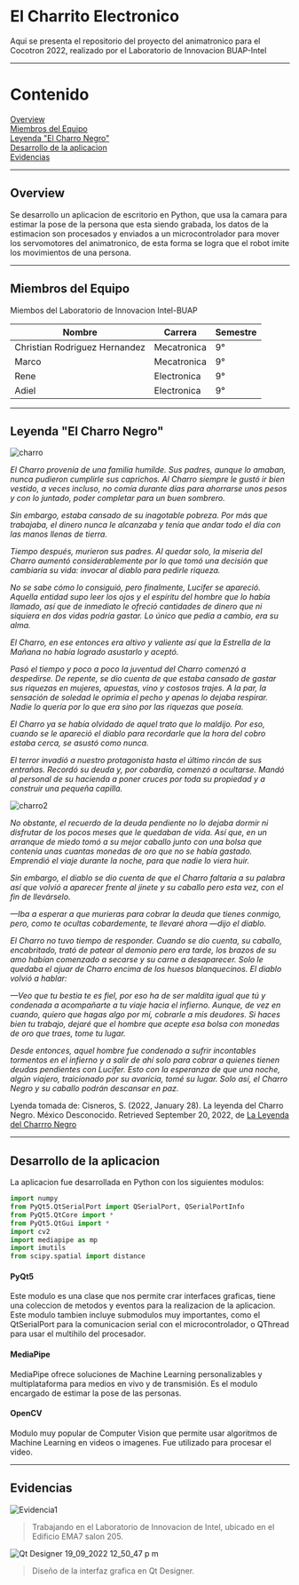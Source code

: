# El Charrito Electronico

Aqui se presenta el repositorio del proyecto del animatronico para el Cocotron 2022, realizado por el Laboratorio de Innovacion BUAP-Intel 
____

# Contenido

[Overview](#overview)  
[Miembros del Equipo](#miembros-del-equipo)  
[Leyenda "El Charro Negro"](#leyenda-el-charro-negro)  
[Desarrollo de la aplicacion](#desarrollo-de-la-aplicacion)  
[Evidencias](#evidencias)  
<a name="headers"/>
____

## Overview
Se desarrollo un aplicacion de escritorio en Python, que usa la camara para estimar la pose de la persona que esta siendo grabada, 
los datos de la estimacion son procesados y enviados a un microcontrolador para mover los servomotores del animatronico, de esta forma se logra que el robot 
imite los movimientos de una persona.
____
     
## Miembros del Equipo
Miembos del Laboratorio de Innovacion Intel-BUAP

|           Nombre              | Carrera         |  Semestre    |
|------------------------------ | ----------------|---------------
|Christian Rodriguez Hernandez  | Mecatronica     |     9°       |
|Marco  | Mecatronica     |     9°       |
|Rene  | Electronica     |     9°       |
|Adiel  | Electronica     |     9°       |
____

## Leyenda "El Charro Negro"

![charro](https://user-images.githubusercontent.com/85959332/191128216-8168bf73-f4b9-4af3-9dc5-f9ff2873f77d.png)

_El Charro provenía de una familia humilde. Sus padres, aunque lo amaban, nunca pudieron cumplirle sus caprichos. Al Charro siempre le gustó ir bien vestido, a veces incluso, no comía durante días para ahorrarse unos pesos y con lo juntado, poder completar para un buen sombrero._

_Sin embargo, estaba cansado de su inagotable pobreza. Por más que trabajaba, el dinero nunca le alcanzaba y tenía que andar todo el día con las manos llenas de tierra._

_Tiempo después, murieron sus padres. Al quedar solo, la miseria del Charro aumentó considerablemente por lo que tomó una decisión que cambiaría su vida: invocar al diablo para pedirle riqueza._

_No se sabe cómo lo consiguió, pero finalmente, Lucifer se apareció. Aquella entidad supo leer los ojos y el espíritu del hombre que lo había llamado, así que de inmediato le ofreció cantidades de dinero que ni siquiera en dos vidas podría gastar. Lo único que pedía a cambio, era su alma._

_El Charro, en ese entonces era altivo y valiente así que la Estrella de la Mañana no había logrado asustarlo y aceptó._

_Pasó el tiempo y poco a poco la juventud del Charro comenzó a despedirse. De repente, se dio cuenta de que estaba cansado de gastar sus riquezas en mujeres, apuestas, vino y costosos trajes. A la par, la sensación de soledad le oprimía el pecho y apenas lo dejaba respirar. Nadie lo quería por lo que era sino por las riquezas que poseía._

_El Charro ya se había olvidado de aquel trato que lo maldijo. Por eso, cuando se le apareció el diablo para recordarle que la hora del cobro estaba cerca, se asustó como nunca._

_El terror invadió a nuestro protagonista hasta el último rincón de sus entrañas. Recordó su deuda y, por cobardía, comenzó a ocultarse. Mandó al personal de su hacienda a poner cruces por toda su propiedad y a construir una pequeña capilla._

![charro2](https://user-images.githubusercontent.com/85959332/191129567-df92f352-24f9-4221-8ecc-106071aa0f96.png)

_No obstante, el recuerdo de la deuda pendiente no lo dejaba dormir ni disfrutar de los pocos meses que le quedaban de vida. Así que, en un arranque de miedo tomó a su mejor caballo junto con una bolsa que contenía unas cuantas monedas de oro que no se había gastado. Emprendió el viaje durante la noche, para que nadie lo viera huir._

_Sin embargo, el diablo se dio cuenta de que el Charro faltaría a su palabra así que volvió a aparecer frente al jinete y su caballo pero esta vez, con el fin de llevárselo._

_—Iba a esperar a que murieras para cobrar la deuda que tienes conmigo, pero, como te ocultas cobardemente, te llevaré ahora —dijo el diablo._

_El Charro no tuvo tiempo de responder. Cuando se dio cuenta, su caballo, encabritado, trató de patear al demonio pero era tarde, los brazos de su amo habían comenzado a secarse y su carne a desaparecer. Solo le quedaba el ajuar de Charro encima de los huesos blanquecinos. El diablo volvió a hablar:_

_—Veo que tu bestia te es fiel, por eso ha de ser maldita igual que tú y condenada a acompañarte a tu viaje hacia el infierno. Aunque, de vez en cuando, quiero que hagas algo por mí, cobrarle a mis deudores. Si haces bien tu trabajo, dejaré que el hombre que acepte esa bolsa con monedas de oro que traes, tome tu lugar._

_Desde entonces, aquel hombre fue condenado a sufrir incontables tormentos en el infierno y a salir de ahí solo para cobrar a quienes tienen deudas pendientes con Lucifer. Esto con la esperanza de que una noche, algún viajero, traicionado por su avaricia, tomé su lugar. Solo así, el Charro Negro y su caballo podrán descansar en paz._

Lyenda tomada de: Cisneros, S. (2022, January 28). La leyenda del Charro Negro. México Desconocido. Retrieved September 20, 2022, de [La Leyenda del Charrro Negro](https://www.mexicodesconocido.com.mx/la-leyenda-del-charro-negro.html)
____

## Desarrollo de la aplicacion
La aplicacion fue desarrollada en Python con los siguientes modulos:

```python
import numpy
from PyQt5.QtSerialPort import QSerialPort, QSerialPortInfo
from PyQt5.QtCore import *
from PyQt5.QtGui import *
import cv2
import mediapipe as mp
import imutils
from scipy.spatial import distance
```
#### PyQt5
Este modulo es una clase que nos permite crar interfaces graficas, tiene una coleccion de metodos y eventos para la realizacion de la aplicacion.
Este modulo tambien incluye submodulos muy importantes, como el QtSerialPort para la comunicacion serial con el microcontrolador, o QThread para usar el multihilo del procesador.

#### MediaPipe
MediaPipe ofrece soluciones de Machine Learning personalizables y multiplataforma para medios en vivo y de transmisión.
Es el modulo encargado de estimar la pose de las personas.

#### OpenCV
Modulo muy popular de Computer Vision que permite usar algoritmos de Machine Learning en videos o imagenes. 
Fue utilizado para procesar el video.
____

## Evidencias
![Evidencia1](https://user-images.githubusercontent.com/85959332/191079474-2e9e440d-6382-4ff6-ba26-5d29fe0b017b.jpg)
> Trabajando en el Laboratorio de Innovacion de Intel, ubicado en el Edificio EMA7 salon 205.

![Qt Designer 19_09_2022 12_50_47 p  m](https://user-images.githubusercontent.com/85959332/191081543-f181fedd-51fe-49eb-ba49-695e9d3d2f43.png)
> Diseño de la interfaz grafica en Qt Designer.

